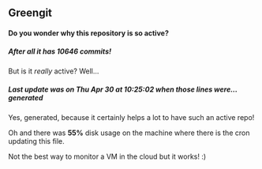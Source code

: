 ## Greengit

#### Do you wonder why this repository is so active?

##### After all it has 10646 commits!

But is it *really* active? Well...

##### Last update was on Thu Apr 30 at 10:25:02 when those lines were... generated

Yes, generated, because it certainly helps a lot to have such an active repo!

Oh and there was **55%** disk usage on the machine
where there is the cron updating this file.

Not the best way to monitor a VM in the cloud but it works! :)
